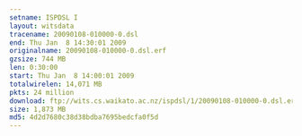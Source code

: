 ```yaml
---
setname: ISPDSL I
layout: witsdata
tracename: 20090108-010000-0.dsl
end: Thu Jan  8 14:30:01 2009
originalname: 20090108-010000-0.dsl.erf
gzsize: 744 MB
len: 0:30:00
start: Thu Jan  8 14:00:01 2009
totalwirelen: 14,071 MB
pkts: 24 million
download: ftp://wits.cs.waikato.ac.nz/ispdsl/1/20090108-010000-0.dsl.erf.gz
size: 1,873 MB
md5: 4d2d7680c38d38bdba7695bedcfa0f5d
---
```

